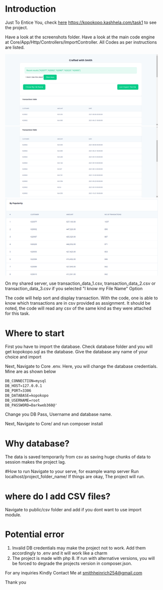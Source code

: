 # Introduction

Just To Entice You, check [here](https://kopokopo.kashhela.com/task1) https://kopokopo.kashhela.com/task1  to see the project. 

Have a look at the screenshots folder. 
Have a look at the main code engine at Core/App/Http/Controllers/ImportController. All Codes as per instructions are listed. 

![alt text](https://raw.githubusercontent.com/Heinirich/csvcomparer/master/screenshots/screenshot1.png)
![alt text](https://raw.githubusercontent.com/Heinirich/csvcomparer/master/screenshots/screenshot2.png)
![alt text](https://raw.githubusercontent.com/Heinirich/csvcomparer/master/screenshots/screenshot3.png)

On my shared server, use transaction_data_1.csv, transaction_data_2.csv or transaction_data_3.csv if you selected
"I know my File Name" Option 

The code will help sort and display transaction.
With the code, one is able to know which transactions are in csv provided as assignment.
It should be noted, the code will read any csv of the same kind as they were attached for this task.


# Where to start
First you have to import the database.
Check database folder and you will get kopokopo.sql as the database.
Give the database any name of your choice and import

Next, Navigate to Core .env. Here, you will change the database credentials. 
Mine are as shown below


```
DB_CONNECTION=mysql
DB_HOST=127.0.0.1
DB_PORT=3306
DB_DATABASE=kopokopo
DB_USERNAME=root
DB_PASSWORD=Darkweb360@'
```

Change you DB Pass, Username and database name.

Next, Navigate to Core/ and run composer install

# Why database?
The data is saved temporarily from csv as saving huge chunks of data to session makes the project lag.

#How to run
Navigate to your serve, for example wamp server
Run localhost/project_folder_name/
If things are okay, The project will run. 


# where do I add CSV files?
Navigate to public/csv folder and add if you dont want to use import module.

# Potential error
1. Invalid DB credentials may make the project not to work. Add them accordingly to .env and it will work like a charm
2. The project is made with php 8. If run with alternative versions, you will be forced to degrade the projects version in composer.json.


For any inquiries Kindly Contact Me at smithheinrich254@gmail.com

Thank you


